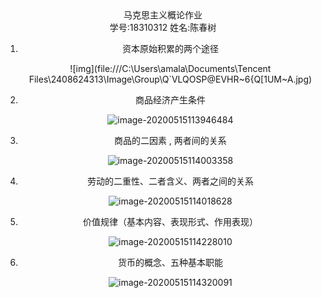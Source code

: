 <center>马克思主义概论作业

<center>学号:18310312  姓名:陈春树

1. 资本原始积累的两个途径

   ![img](file:///C:\Users\amala\Documents\Tencent Files\2408624313\Image\Group\Q`VLQOSP@EVHR~6{Q[1UM~A.jpg)

2. 商品经济产生条件

   ![image-20200515113946484](C:\Users\amala\AppData\Roaming\Typora\typora-user-images\image-20200515113946484.png)

3. 商品的二因素 , 两者间的关系

   ![image-20200515114003358](C:\Users\amala\AppData\Roaming\Typora\typora-user-images\image-20200515114003358.png)

   <div STYLE="page-break-after: always;"></div>

4. 劳动的二重性、二者含义、两者之间的关系

   ![image-20200515114018628](C:\Users\amala\AppData\Roaming\Typora\typora-user-images\image-20200515114018628.png)

5. 价值规律（基本内容、表现形式、作用表现）

   ![image-20200515114228010](C:\Users\amala\AppData\Roaming\Typora\typora-user-images\image-20200515114228010.png)

6. 货币的概念、五种基本职能

   ![image-20200515114320091](C:\Users\amala\AppData\Roaming\Typora\typora-user-images\image-20200515114320091.png)